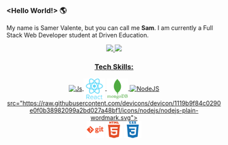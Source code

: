 ### <Hello World!> 🌎

My name is Samer Valente, but you can call me **Sam**. I am currently a Full Stack Web Developer student at Driven Education.

<div align="center">
  <a href="https://github.com/samervalente">
  <img height="180em" src="https://github-readme-stats.vercel.app/api?username=samervalente&show_icons=true&theme=dracula&include_all_commits=true&count_private=true"/>
  <img height="180em" src="https://github-readme-stats.vercel.app/api/top-langs/?username=samervalente&layout=compact&langs_count=7&theme=dracula"/>
    
 ### Tech Skills:
<img align="center" alt="Js" height="50" width="50" src="https://cdn.jsdelivr.net/gh/devicons/devicon/icons/javascript/javascript-original.svg">
<img align="center" alt="React" height="50" width="50" src="https://raw.githubusercontent.com/devicons/devicon/1119b9f84c0290e0f0b38982099a2bd027a48bf1/icons/react/react-original-wordmark.svg">
<img align="center" alt="MongoDB" height="50" width="50" src="https://raw.githubusercontent.com/devicons/devicon/1119b9f84c0290e0f0b38982099a2bd027a48bf1/icons/mongodb/mongodb-plain-wordmark.svg">
<img align="center" alt="NodeJS" height="50" width="50"
     
     
     
src="https://raw.githubusercontent.com/devicons/devicon/1119b9f84c0290e0f0b38982099a2bd027a48bf1/icons/nodejs/nodejs-plain-wordmark.svg">    
<img align="center" alt="Git" height="40" width="40" src="https://raw.githubusercontent.com/devicons/devicon/1119b9f84c0290e0f0b38982099a2bd027a48bf1/icons/git/git-plain-wordmark.svg">
<img align="center" alt="HTML" height="40" width="40" src="https://raw.githubusercontent.com/devicons/devicon/1119b9f84c0290e0f0b38982099a2bd027a48bf1/icons/html5/html5-plain-wordmark.svg"> 
<img align="center" alt="CSS" height="40" width="40" src="https://raw.githubusercontent.com/devicons/devicon/1119b9f84c0290e0f0b38982099a2bd027a48bf1/icons/css3/css3-plain-wordmark.svg">




</div>
  
  
  

